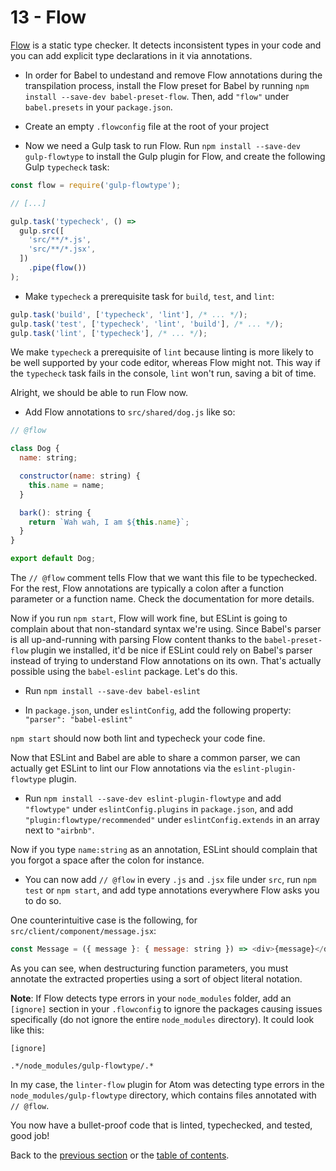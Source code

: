 # 13 - Flow

[Flow](https://flowtype.org/) is a static type checker. It detects inconsistent types in your code and you can add explicit type declarations in it via annotations.

- In order for Babel to undestand and remove Flow annotations during the transpilation process, install the Flow preset for Babel by running `npm install --save-dev babel-preset-flow`. Then, add `"flow"` under `babel.presets` in your `package.json`.

- Create an empty `.flowconfig` file at the root of your project

- Now we need a Gulp task to run Flow. Run `npm install --save-dev gulp-flowtype` to install the Gulp plugin for Flow, and create the following Gulp `typecheck` task:

```javascript
const flow = require('gulp-flowtype');

// [...]

gulp.task('typecheck', () =>
  gulp.src([
    'src/**/*.js',
    'src/**/*.jsx',
  ])
    .pipe(flow())
);
```

- Make `typecheck` a prerequisite task for `build`, `test`, and `lint`:

```javascript
gulp.task('build', ['typecheck', 'lint'], /* ... */);
gulp.task('test', ['typecheck', 'lint', 'build'], /* ... */);
gulp.task('lint', ['typecheck'], /* ... */);
```

We make `typecheck` a prerequisite of `lint` because linting is more likely to be well supported by your code editor, whereas Flow might not. This way if the `typecheck` task fails in the console, `lint` won't run, saving a bit of time.

Alright, we should be able to run Flow now.

- Add Flow annotations to `src/shared/dog.js` like so:

```javascript
// @flow

class Dog {
  name: string;

  constructor(name: string) {
    this.name = name;
  }

  bark(): string {
    return `Wah wah, I am ${this.name}`;
  }
}

export default Dog;
```

The `// @flow` comment tells Flow that we want this file to be typechecked. For the rest, Flow annotations are typically a colon after a function parameter or a function name. Check the documentation for more details.

Now if you run `npm start`, Flow will work fine, but ESLint is going to complain about that non-standard syntax we're using. Since Babel's parser is all up-and-running with parsing Flow content thanks to the `babel-preset-flow` plugin we installed, it'd be nice if ESLint could rely on Babel's parser instead of trying to understand Flow annotations on its own. That's actually possible using the `babel-eslint` package. Let's do this.

- Run `npm install --save-dev babel-eslint`

- In `package.json`, under `eslintConfig`, add the following property: `"parser": "babel-eslint"`

`npm start` should now both lint and typecheck your code fine.

Now that ESLint and Babel are able to share a common parser, we can actually get ESLint to lint our Flow annotations via the `eslint-plugin-flowtype` plugin.

- Run `npm install --save-dev eslint-plugin-flowtype` and add `"flowtype"` under `eslintConfig.plugins` in `package.json`, and add `"plugin:flowtype/recommended"` under `eslintConfig.extends` in an array next to `"airbnb"`.

Now if you type `name:string` as an annotation, ESLint should complain that you forgot a space after the colon for instance.

- You can now add `// @flow` in every `.js` and `.jsx` file under `src`, run `npm test` or `npm start`, and add type annotations everywhere Flow asks you to do so.

One counterintuitive case is the following, for `src/client/component/message.jsx`:

```javascript
const Message = ({ message }: { message: string }) => <div>{message}</div>;
```

As you can see, when destructuring function parameters, you must annotate the extracted properties using a sort of object literal notation.

**Note**: If Flow detects type errors in your `node_modules` folder, add an `[ignore]` section in your `.flowconfig` to ignore the packages causing issues specifically (do not ignore the entire `node_modules` directory). It could look like this:
```
[ignore]

.*/node_modules/gulp-flowtype/.*
```
In my case, the `linter-flow` plugin for Atom was detecting type errors in the `node_modules/gulp-flowtype` directory, which contains files annotated with `// @flow`.

You now have a bullet-proof code that is linted, typechecked, and tested, good job!

Back to the [previous section](/12-testing-mocha-chai) or the [table of contents](https://github.com/verekia/modern-js-stack-training).
